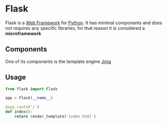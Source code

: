 # Flask
Flask is a [Web Framework](ST_Web-Framework) for [Python](../Week-6_Python/CS50x_Python.md). It has minimal components and does not requires any specific libraries, for that reason it is considered a **microframework**

## Components
One of its components is the template engine [Jinja](./CS50x_Jinja.md)

## Usage
```py
from flask import Flask

app = Flask(__name__)

@app.route('/')
def index():
    return render_template('index.html')
```